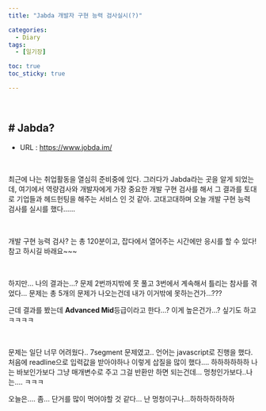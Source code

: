 ```yaml
---
title: "Jabda 개발자 구현 능력 검사실시(?)"

categories:
  - Diary
tags:
  - [일기장]

toc: true
toc_sticky: true

---
```


​         

## # Jabda?

- URL : https://www.jobda.im/

​        

최근에 나는 취업활동을 열심히 준비중에 있다. 그러다가 Jabda라는 곳을 알게 되었는데, 여기에서 역량검사와 개발자에게 가장 중요한 개발 구현 검사를 해서 그 결과를 토대로 기업들과 헤드헌팅을 해주는 서비스 인 것 같아. 고대고대하며 오늘 개발 구현 능력 검사를 실시를 했다......

​    

개발 구현 능력 검사? 는 총 120분이고, 잡다에서 열어주는 시간에만 응시를 할 수 있다! 참고 하시길 바래요~~~

​    

하지만... 나의 결과는...? 문제 2번까지밖에 못 풀고 3번에서 계속해서 틀리는 참사를 겪었다... 문제는 총 5개의 문제가 나오는건데 내가 이거밖에 못하는건가...???



근데 결과를 봤는데 **Advanced Mid**등급이라고 한다...? 이게 높은건가...? 싶기도 하고ㅋㅋㅋㅋ

​    

문제는 일단 너무 어려웠다.. 7segment 문제였고.. 언어는 javascript로 진행을 했다. 처음에 readline으로 입력값을 받아야하나 이렇게 삽질을 많이 했다.... 하하하하하하 나는 바보인가보다 그냥 매개변수로 주고 그걸 반환만 하면 되는건데... 멍청인가보다..나는.... ㅋㅋㅋ

오늘은.... 좀... 단거를 많이 먹어야할 것 같다... 난 멍청이구나...하하하하하하하

